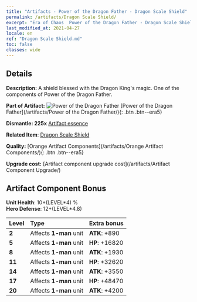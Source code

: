 ```yaml
---
title: "Artifacts - Power of the Dragon Father - Dragon Scale Shield"
permalink: /artifacts/Dragon Scale Shield/
excerpt: "Era of Chaos  Power of the Dragon Father - Dragon Scale Shield. A shield blessed with the Dragon King's magic. One of the components of Power of the Dragon Father."
last_modified_at: 2021-04-27
locale: en
ref: "Dragon Scale Shield.md"
toc: false
classes: wide
---
```




## Details

 **Description:** A shield blessed with the Dragon King's magic. One of the components of Power of the Dragon Father.

 **Part of Artifact:** ![Power of the Dragon Father](/images/t/icon_artifact_40.png) [Power of the Dragon Father](/artifacts/Power of the Dragon Father/){: .btn .btn--era5}

 **Dismantle: 225x** [Artifact essence](/Items/con_905/)

 **Related Item**: [Dragon Scale Shield](/Items/art_144/)

 **Quality:** [Orange Artifact Components](/artifacts/Orange Artifact Components/){: .btn .btn--era5}

 **Upgrade cost:** [Artifact component upgrade cost](/artifacts/Artifact Component Upgrade/)

## Artifact Component Bonus

  **Unit Health**: 10+(LEVEL\*4) %<br/>**Hero Defense**: 12+(LEVEL\*4.8)

  |  Level  | Type |    Extra bonus  | 
  |:--------|:-----|:----------------| 
  | **2** | Affects **1-man** unit | **ATK**: +890 | 
  | **5** | Affects **1-man** unit | **HP**: +16820 | 
  | **8** | Affects **1-man** unit | **ATK**: +1930 | 
  | **11** | Affects **1-man** unit | **HP**: +32620 | 
  | **14** | Affects **1-man** unit | **ATK**: +3550 | 
  | **17** | Affects **1-man** unit | **HP**: +48470 | 
  | **20** | Affects **1-man** unit | **ATK**: +4200 | 
